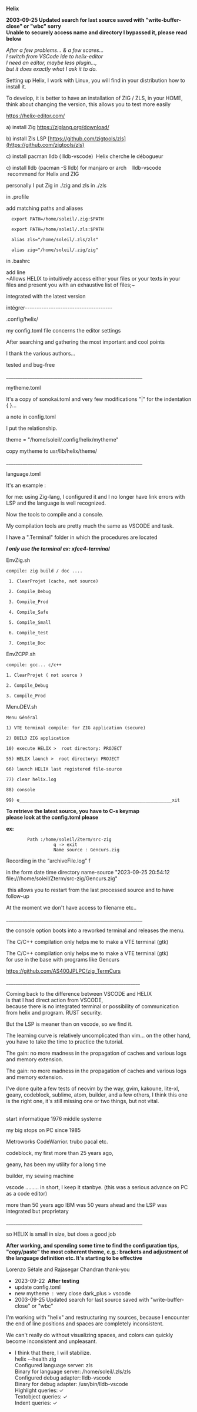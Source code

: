 **Helix**

**2003-09-25 Updated search for last source saved with "write-buffer-close" or "wbc" sorry**  
**Unable to securely access name and directory I bypassed it, please read below**

_After a few problems... & a few scares..._  
_I switch from VSCode ide to helix-editor_  
_I need an editor, maybe less plugin...,_  
_but it does exactly what I ask it to do._

Setting up Helix, I work with Linux, you will find in your distribution how to install it.

To develop, it is better to have an installation of ZIG / ZLS, in your HOME, think about changing the version, this allows you to test more easily

https://helix-editor.com/

a) install Zig https://ziglang.org/download/  

b) install Zls LSP [https://github.com/zigtools/zls](https://github.com/zigtools/zls)

c) install pacman lldb ( lldb-vscode)  Helix cherche le débogueur

c) install lldb (pacman -S lldb) for manjaro or arch    lldb-vscode  recommend for Helix and ZIG

personally I put Zig in ./zig and zls in ./zls  

in .profile

add matching paths and aliases  

```plaintext
  export PATH=/home/soleil/.zig:$PATH  

  export PATH=/home/soleil/.zls:$PATH  

  alias zls="/home/soleil/.zls/zls"  

  alias zig="/home/soleil/.zig/zig"  
```

in .bashrc

add line   
~Allows HELIX to intuitively access either your files or your texts in your files and present you with an exhaustive list of files;~

integrated with the latest version

intégrer-------------------------------------

.config/helix/  

my config.toml file concerns the editor settings  

After searching and gathering the most important and cool points

I thank the various authors...  

tested and bug-free  

\_\_\_\_\_\_\_\_\_\_\_\_\_\_\_\_\_\_\_\_\_\_\_\_\_\_\_\_\_\_\_\_\_\_\_\_\_\_\_\_\_\_\_\_\_\_\_\_\_\_\_\_\_\_\_\_\_\_

mytheme.toml  

It's a copy of sonokai.toml and very few modifications "|" for the indentation { }...  

a note in config.toml

I put the relationship.

theme = "/home/soleil/.config/helix/mytheme"  

copy mytheme to usr/lib/helix/theme/

\_\_\_\_\_\_\_\_\_\_\_\_\_\_\_\_\_\_\_\_\_\_\_\_\_\_\_\_\_\_\_\_\_\_\_\_\_\_\_\_\_\_\_\_\_\_\_\_\_\_\_\_\_\_\_\_\_\_

language.toml

It's an example :

for me: using Zig-lang, I configured it and I no longer have link errors with LSP and the language is well recognized.  

Now the tools to compile and a console.  

My compilation tools are pretty much the same as VSCODE and task.  

I have a ".Terminal" folder in which the procedures are located  

_**I only use the terminal ex: xfce4-terminal**_

EnvZig.sh

```plaintext
compile: zig build / doc ....

 1. ClearProjet (cache, not source)

 2. Compile_Debug

 3. Compile_Prod

 4. Compile_Safe

 5. Compile_Small

 6. Compile_test

 7. Compile_Doc
```

EnvZCPP.sh

```plaintext
compile: gcc... c/c++

1. ClearProjet ( not source )

2. Compile_Debug

3. Compile_Prod
```

MenuDEV.sh

```plaintext
Menu Général

1) VTE terminal compile: for ZIG application (secure)

2) BUILD ZIG application

10) execute HELIX >  root directory: PROJECT

55) HELIX launch >  root directory: PROJECT

66) launch HELIX last registered file-source

77) clear helix.log

88) console

99) e__________________________________________________________xit
```

**To retrieve the latest source, you have to C-s keymap**  
**please look at the config.toml please**

**ex:**

```plaintext
        Path :/home/soleil/Zterm/src-zig
                  q -> exit
                  Name source : Gencurs.zig
```

Recording in the “archiveFile.log” f

in the form date time directory name-source "2023-09-25 20:54:12 file:///home/soleil/Zterm/src-zig/Gencurs.zig"

 this allows you to restart from the last processed source and to have follow-up

At the moment we don't have access to filename etc..

\_\_\_\_\_\_\_\_\_\_\_\_\_\_\_\_\_\_\_\_\_\_\_\_\_\_\_\_\_\_\_\_\_\_\_\_\_\_\_\_\_\_\_\_\_\_\_\_\_\_\_\_\_\_\_\_\_\_

the console option boots into a reworked terminal and releases the menu.

The C/C++ compilation only helps me to make a VTE terminal (gtk)  

The C/C++ compilation only helps me to make a VTE terminal (gtk)  
for use in the base with programs like Gencurs

https://github.com/AS400JPLPC/zig_TermCurs  

\_\_\_\_\_\_\_\_\_\_\_\_\_\_\_\_\_\_\_\_\_\_\_\_\_\_\_\_\_\_\_\_\_\_\_\_\_\_\_\_\_\_\_\_\_\_\_\_\_\_\_\_\_\_\_\_\_

Coming back to the difference between VSCODE and HELIX  
is that I had direct action from VSCODE,  
because there is no integrated terminal or possibility of communication from helix and program. RUST security.

But the LSP is meaner than on vscode, so we find it.  

The learning curve is relatively uncomplicated than vim... on the other hand, you have to take the time to practice the tutorial.  

The gain: no more madness in the propagation of caches and various logs and memory extension.  

The gain: no more madness in the propagation of caches and various logs and memory extension.  

I've done quite a few tests of neovim by the way, gvim, kakoune, lite-xl, geany, codeblock, sublime, atom, builder, and a few others, I think this one is the right one, it's still missing one or two things, but not vital.

    
start informatique 1976 middle systeme  

my big stops on PC since 1985

Metroworks CodeWarrior. trubo pacal etc.

codeblock, my first more than 25 years ago,

geany, has been my utility for a long time

builder, my sewing machine

vscode ......... in short, I keep it stanbye. (this was a serious advance on PC as a code editor)

more than 50 years ago IBM was 50 years ahead and the LSP was integrated but proprietary

\_\_\_\_\_\_\_\_\_\_\_\_\_\_\_\_\_\_\_\_\_\_\_\_\_\_\_\_\_\_\_\_\_\_\_\_\_\_\_\_\_\_\_\_\_\_\_\_\_\_\_\_\_\_\_\_\_\_

so HELIX is small in size, but does a good job

**After working, and spending some time to find the configuration tips, "copy/paste" the most coherent theme, e.g.: brackets and adjustment of the language definition etc. It's starting to be effective**

Lorenzo Sétale and Rajasegar Chandran thank-you

*   2023-09-22  **After testing**
*   update config.toml
*   new mytheme  :  very close dark\_plus > vscode
*   2003-09-25 Updated search for last source saved with "write-buffer-close" or "wbc"

I'm working with "helix" and restructuring my sources, because I encounter the end of line positions and spaces are completely inconsistent. 

We can't really do without visualizing spaces, and colors can quickly become inconsistent and unpleasant. 

*   I think that there, I will stabilize.  
    helix --health zig  
    Configured language server: zls  
    Binary for language server: /home/soleil/.zls/zls  
    Configured debug adapter: lldb-vscode  
    Binary for debug adapter: /usr/bin/lldb-vscode  
    Highlight queries: ✓  
    Textobject queries: ✓  
    Indent queries: ✓